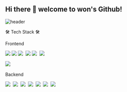 ## Hi there 👋 welcome to won's Github!

<!--
**won1009/won1009** is a ✨ _special_ ✨ repository because its `README.md` (this file) appears on your GitHub profile.

Here are some ideas to get you started:

- 🔭 I’m currently working on ...
- 🌱 I’m currently learning ...
- 👯 I’m looking to collaborate on ...
- 🤔 I’m looking for help with ...
- 💬 Ask me about ...
- 📫 How to reach me: ...
- 😄 Pronouns: ...
- ⚡ Fun fact: ...
-->

![header](https://capsule-render.vercel.app/api?type=wave&color=auto&height=300&section=header&text=Chaewon%20Park&fontSize=90)


🛠 Tech Stack 🛠

Frontend

<a href="#"><img src="https://img.shields.io/badge/JavaScript-F7DF1E?style=flat&logo=javascript&logoColor=black"/></a>
<a href="#"><img src="https://img.shields.io/badge/CSS-1572B6?style=flat&logo=css3&logoColor=white"/></a>
<a href="#"><img src="https://img.shields.io/badge/HTML-E34F26?style=flat&logo=html5&logoColor=white"/></a>  
<a href="#"><img src="https://img.shields.io/badge/React-61DAFB?style=flat&logo=react&logoColor=white"/></a>
<a href="#"><img src="https://img.shields.io/badge/TypeScript-3178C6?style=flat&logo=typescript&logoColor=white"/></a>  
<a href="#"><img src="https://img.shields.io/badge/Vue.js-4FC08D?style=flat&logo=vue.js&logoColor=white"/></a>

<a href="#"><img src="https://img.shields.io/badge/Kotlin-0095D5?style=flat&logo=kotlin&logoColor=white"/></a>  


Backend


<a href="#"><img src="https://img.shields.io/badge/Java-007396?style=flat&logo=Java&logoColor=white"/></a>&nbsp;
<a href="#"><img src="https://img.shields.io/badge/Python-3776AB?style=flat&logo=python&logoColor=white"/></a>&nbsp;
<a href="#"><img src="https://img.shields.io/badge/SQL-4479A1?style=flat&logo=postgresql&logoColor=white"/></a>&nbsp;
<a href="#"><img src="https://img.shields.io/badge/C-A8B9CC?style=flat&logo=c&logoColor=white"/></a>&nbsp;
<a href="#"><img src="https://img.shields.io/badge/C%23-239120?style=flat&logo=c-sharp&logoColor=white"/></a>&nbsp;
<a href="#"><img src="https://img.shields.io/badge/C++-00599C?style=flat&logo=c%2B%2B&logoColor=white"/></a>&nbsp;
<a href="#"><img src="https://img.shields.io/badge/Unity-000000?style=flat&logo=unity&logoColor=white"/></a>&nbsp;


